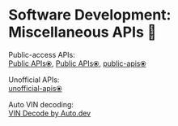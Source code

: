 # Software Development: Miscellaneous APIs 🔌

Public-access APIs:  
[Public APIs⦿](https://public-apis.io/),
[Public APIs⦿](https://public-apis.xyz/),
[public-apis⦿](https://github.com/public-apis/public-apis)

Unofficial APIs:  
[unofficial-apis⦿](https://github.com/Rolstenhouse/unofficial-apis)

Auto VIN decoding:  
[VIN Decode by Auto.dev](https://www.auto.dev/vin)
